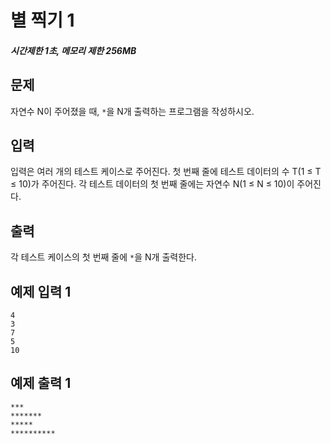 # 별 찍기 1

##### 시간제한 1초, 메모리 제한 256MB

## 문제

자연수 N이 주어졌을 때, `*`을 N개 출력하는 프로그램을 작성하시오.



## 입력

입력은 여러 개의 테스트 케이스로 주어진다. 첫 번째 줄에 테스트 데이터의 수 T(1 ≤ T ≤ 10)가 주어진다. 각 테스트 데이터의 첫 번째 줄에는 자연수 N(1 ≤ N ≤ 10)이 주어진다.



## 출력

각 테스트 케이스의 첫 번째 줄에 `*`을 N개 출력한다.



## 예제 입력 1

```
4
3
7
5
10
```



## 예제 출력 1

```
***
*******
*****
**********
```


